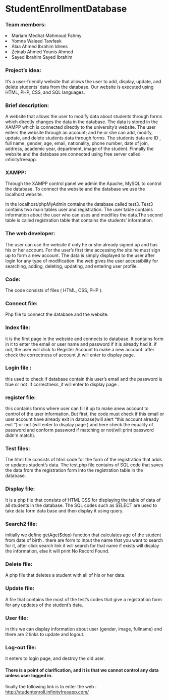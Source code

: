 # StudentEnrollmentDatabase

<h3>Team members:</h3>
<li>Mariam Medhat Mahmoud Fahmy</li>
<li>Yomna Waleed Tawfeek</li>
<li>Alaa Ahmed Ibrahim Idrees</li>
<li>Zeinab Ahmed Younis Ahmed</li>
<li>Sayed Ibrahim Sayed Ibrahim</li>

<h3>Project’s Idea:</h3>

It’s a user-friendly website that allows the user to add, display, update, and delete students’ data from the database. Our website is executed using HTML, PHP, CSS, and SQL languages. 

<h3>Brief description:</h3>

A website that allows the user to modify data about students through forms which 
directly changes the data in the database. The data is stored in the 
XAMPP which is connected directly to the university’s website. The 
user enters the website through an account; and he or she can add, 
modify, update, and delete students data through forms. The students 
data are ID , full name, gender, age, email, nationality, phone number, 
date of join, address, academic year, department, image of the student. 
Finnally the website and the database are connected using free server 
called infinityfreeapp.

<h3>XAMPP:</h3>
Through the XAMPP control panel we admin the Apache, MySQL to 
control the database. To connect the website and the database we use 
the localhost website.

In the localhost/phpMyAdmin contains the database called test3. Test3 
contains two main tables user and registration. The user table contains 
information about the user who can uses and modifies the data.The second table is called registration table that contains the students’ 
information. 

<h3>The web developer:</h3>
The user can use the website if only he or she already signed up and has 
his or her account. For the user’s first time accessing the site he must 
sign up to form a new account. The data is simply displayed to the user 
after login for any type of modification. the web gives the user 
accessibility for searching, adding, deleting, updating, and entering user 
profile.

<h3>Code:</h3>
The code consists of files ( HTML, CSS, PHP ).

<h3>Connect file:</h3>
Php file to connect the database and the website.

<h3>Index file:</h3>
it is the first page in the webside and connects to database. It contains 
form in it to enter the email or user name and password if it is already 
had it. if not, the user will click to Register Account to make a new 
account. after check the correctness of account ,it will enter to display 
page.

<h3>Login file :</h3>
this used to check if database contain this user’s email and the 
password is true or not .if correctness ,it will enter to display page .

<h3>register file:</h3>
this contains forms where user can fill it up to make anew account to 
control of the user information. But first, the code must check if this 
email or user account have already exit in database(will alert “this 
account already exit ”) or not (will enter to display page ) and here 
check the equality of password and conform password if matching or 
not(will print password didn'n match).

<h3>Test files:</h3>
The html file consists of html code for the form of the registration that 
adds or updates student’s data. The test.php file contains of SQL code 
that saves the data from the registration form into the registration table 
in the database.

<h3>Display file:</h3>
It is a php file that consists of HTML CSS for displaying the table of data 
of all students in the database. The SQL codes such as SELECT are used 
to take data form data base and then display it using query.

<h3>Search2 file:</h3>
initially we define getAge($dop) function that calculates age of the 
student from date of birth . there are form to input the name that you 
want to search for it, after click search link it will search for that name if 
exists will display the information, else it will print No Record Found.

<h3>Delete file:</h3>
A php file that deletes a student with all of his or her data.

<h3>Update file:</h3>
A file that contains the most of the test’s codes that give a registration 
form for any updates of the student’s data.

<h3>User file:</h3>
in this we can display information about user (gender, image, fullname)
and there are 2 links to update and logout.

<h3>Log-out file:</h3>
it enters to login page, and destroy the old user.

<h4>There is a point of clarification, and it is that we cannot control any data 
unless user logged in.</h4>

finally the following link is to enter the web :
http://studentenroll.infinityfreeapp.com/








